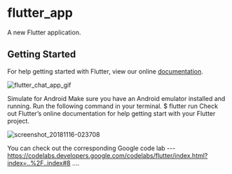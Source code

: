 # flutter_app

A new Flutter application.

## Getting Started

For help getting started with Flutter, view our online
[documentation](https://flutter.io/).



![flutter_chat_app_gif](https://user-images.githubusercontent.com/33912085/48581528-17bd5000-e948-11e8-9c83-93f23c9ddaa0.gif)


      

Simulate for Android
Make sure you have an Android emulator installed and running.
Run the following command in your terminal.
$ flutter run
Check out Flutter’s online documentation for help getting start with your Flutter project.



![screenshot_20181116-023708](https://user-images.githubusercontent.com/33912085/48581811-dbd6ba80-e948-11e8-8f34-ef4ebf08834e.jpg)


You can check out the corresponding Google code lab ---  https://codelabs.developers.google.com/codelabs/flutter/index.html?index=..%2F..index#8 ....
